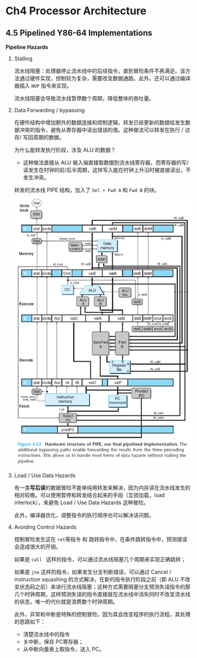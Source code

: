 # Ch4 Processor Architecture

## 4.5 Pipelined Y86-64 Implementations

**Pipeline Hazards**

1. Stalling

    流水线阻塞：处理器停止流水线中的后续指令，直到冒险条件不再满足。该方法通过硬件实现，控制较为复杂，需要改变数据通路。此外，还可以通过编译器插入 `NOP` 指令来实现。

    流水线阻塞会导致流水线暂停数个周期，降低整体的吞吐量。

    

2. Data Forwarding / bypassing

    在硬件结构中增加额外的数据连接和控制逻辑，转发已经更新的数据给发生数据冲突的指令，避免从寄存器中读出错误的值。这种做法可以转发在执行 / 访存/ 写回周期的数据。

    为什么能转发执行阶段，涉及 ALU 的数据？

    * 这种做法直接从 ALU 输入端直接取数据到流水线寄存器，而寄存器的写/读发生在时钟的前/后半周期，这样写入能在时钟上升沿时被直接读出，不发生冲突。

    转发的流水线  PIPE 结构，加入了 `Sel + Fwd A` 和 `Fwd B` 的块。

    ![image-20211222205215053](assets/image-20211222205215053.png)

3. Load / Use Data Hazards

    有一类**写后读**的数据冒险不能单纯用转发来解决，因为内存读在流水线发生的相对较晚。可以使用暂停和转发结合起来的手段（互锁加载，load interlock），来避免 Load / Use Data Hazards 这种冒险。

    此外，编译器优化，调整指令的执行顺序也可以解决该问题。

    

4. Avoiding Control Hazards

    控制冒险发生这在 `ret`等指令 和 跳转指令中，在条件跳转指令中，预测错误会造成很大的开销。

    如果是 `call ` 这样的指令，可以通过流水线阻塞几个周期来实现正确跳转；

    如果是 `jne` 这样的指令，如果发生分支判断错误，可以通过 Cancel / instruction squashing 的方式解决，在新的指令执行阶段之前（即 ALU 不改变状态码之前）来进行流水线阻塞；这种方式需要阻塞分支预测失误指令的那几个时钟周期，这样预测失误的指令直接就在流水线中消失同时不改变流水线的状态，唯一的代价就是浪费数个时钟周期。

    

    此外，异常和中断是特殊的控制冒险，因为其会改变程序的执行流程，其处理的思路如下：

    * 清楚流水线中的指令
    * 关中断，保存 PC寄存器；
    * 从中断向量表上取指令，送入 PC。

    

